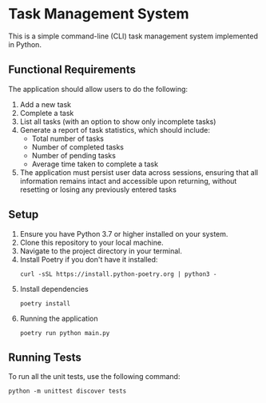 # Task Management System

This is a simple command-line (CLI) task management system implemented in Python.

## Functional Requirements

The application should allow users to do the following:

1. Add a new task
2. Complete a task
3. List all tasks (with an option to show only incomplete tasks)
4. Generate a report of task statistics, which should include:
   - Total number of tasks
   - Number of completed tasks
   - Number of pending tasks
   - Average time taken to complete a task
5. The application must persist user data across sessions, ensuring that all information remains intact and accessible upon returning, without resetting or losing any previously entered tasks

## Setup

1. Ensure you have Python 3.7 or higher installed on your system.
2. Clone this repository to your local machine.
3. Navigate to the project directory in your terminal.
4. Install Poetry if you don't have it installed:
   ```
   curl -sSL https://install.python-poetry.org | python3 -
   ```
5. Install dependencies
   ```
   poetry install
   ```
6. Running the application
   ```
   poetry run python main.py
   ```

## Running Tests

To run all the unit tests, use the following command:

```
python -m unittest discover tests
```

